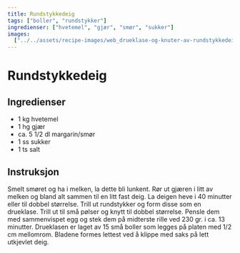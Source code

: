 ```yaml
---
title: Rundstykkedeig
tags: ["boller", "rundstykker"]
ingredienser: ["hvetemel", "gjær", "smør", "sukker"]
images:
  ["../../assets/recipe-images/web_drueklase-og-knuter-av-rundstykkedeig.jpg"]
---
```


# Rundstykkedeig

## Ingredienser

- 1 kg hvetemel
- 1 hg gjær
- ca. 5 1/2 dl margarin/smør
- 1 ss sukker
- 1 ts salt

## Instruksjon

Smelt smøret og ha i melken, la dette bli lunkent. Rør ut gjæren i litt av melken og bland alt sammen til en litt fast deig. La deigen heve i 40 minutter eller til dobbel størrelse. Trill ut rundstykker og form disse som en drueklase. Trill ut til små pølser og knytt til dobbel størrelse. Pensle dem med sammenvispet egg og stek dem på midterste rille ved 230 gr. i ca. 13 minutter. Drueklasen er laget av 15 små boller som legges på platen med 1/2 cm mellomrom. Bladene formes lettest ved å klippe med saks på lett utkjevlet deig.
